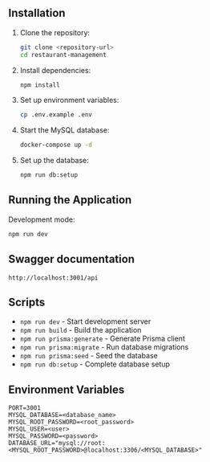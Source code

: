 ## Installation

1. Clone the repository:
   ```bash
   git clone <repository-url>
   cd restaurant-management
   ```


2. Install dependencies:

   ```bash
   npm install
   ```

3. Set up environment variables:

   ```bash
   cp .env.example .env
   ```

4. Start the MySQL database:

   ```bash
   docker-compose up -d
   ```

5. Set up the database:
   ```bash
   npm run db:setup
   ```

## Running the Application

Development mode:

```bash
npm run dev
```

## Swagger documentation

```
http://localhost:3001/api
```

## Scripts

- `npm run dev` - Start development server
- `npm run build` - Build the application
- `npm run prisma:generate` - Generate Prisma client
- `npm run prisma:migrate` - Run database migrations
- `npm run prisma:seed` - Seed the database
- `npm run db:setup` - Complete database setup

## Environment Variables

```env
PORT=3001
MYSQL_DATABASE=<database_name>
MYSQL_ROOT_PASSWORD=<root_password>
MYSQL_USER=<user>
MYSQL_PASSWORD=<password>
DATABASE_URL="mysql://root:<MYSQL_ROOT_PASSWORD>@localhost:3306/<MYSQL_DATABASE>"
```
````
